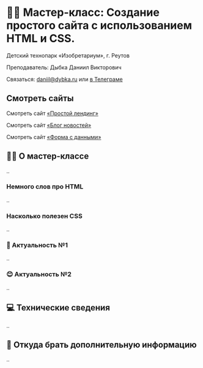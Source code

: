 # 🧑‍💻 Мастер-класс: Создание простого сайта с использованием HTML и CSS.

Детский технопарк «Изобретариум», г. Реутов

Преподаватель: Дыбка Даниил Викторович

Связаться: daniil@dybka.ru или [в Телеграме](https://ddybka.t.me)

## Смотреть сайты

Смотреть сайт [«Простой лендинг»](https://ddybka.t.me)

Смотреть сайт [«Блог новостей»](https://ddybka.t.me)

Смотреть сайт [«Форма с данными»](https://ddybka.t.me)

## 🧑‍💻 О мастер-классе

..

### Немного слов про HTML

..

### Насколько полезен CSS

..

### 🤩 Актуальность №1

..

### 😊 Актуальность №2

..

## 💻 Технические сведения

..

## 📖 Откуда брать дополнительную информацию

..
